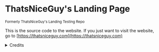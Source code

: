 # ThatsNiceGuy's Landing Page
<sub>Formerly ThatsNiceGuy's Landing Testing Repo</sub>

This is the source code to the website. If you just want to visit the website, go to [https://thatsniceguy.com](https://thatsniceguy.com)

<details>
  <summary>Credits</summary>
  
  The stylesheet and layout of this project are taken from [aurilia's website](https://aurilia.cafe). If you would like these files to be removed, [contact me](https://www.thatsniceguy.com/socials-contact).
</details>
